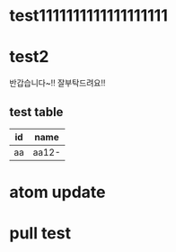 # test1111111111111111111
# test2
반갑습니다~!! 잘부탁드려요!!

## test table

|id |name |
|---|-----|
|aa |aa12-|

# atom update

# pull test
